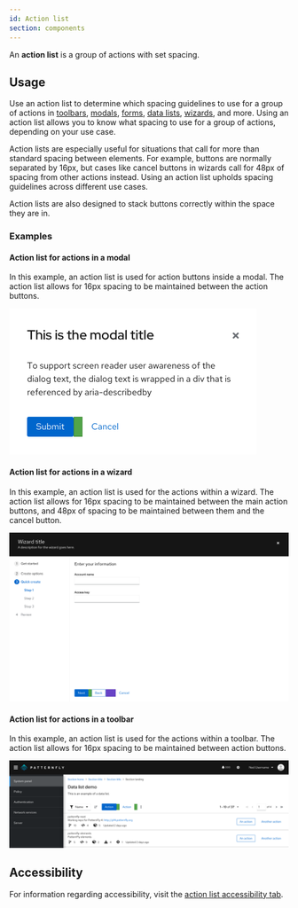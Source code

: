 ```yaml
---
id: Action list
section: components
---
```

An **action list** is a group of actions with set spacing.

## Usage
Use an action list to determine which spacing guidelines to use for a group of actions in [toolbars](/components/toolbar), [modals](/components/modal), [forms](/components/form), [data lists](/components/data-list), [wizards](/components/wizard), and more. Using an action list allows you to know what spacing to use for a group of actions, depending on your use case. 

Action lists are especially useful for situations that call for more than standard spacing between elements. For example, buttons are normally separated by 16px, but cases like cancel buttons in wizards call for 48px of spacing from other actions instead. Using an action list upholds spacing guidelines across different use cases.

Action lists are also designed to stack buttons correctly within the space they are in.


### Examples
#### Action list for actions in a modal
In this example, an action list is used for action buttons inside a modal. The action list allows for 16px spacing to be maintained between the action buttons.

<img src="./img/action-modal.png" alt="Action list used inside of a modal" width="446" />

#### Action list for actions in a wizard
In this example, an action list is used for the actions within a wizard. The action list allows for 16px spacing to be maintained between the main action buttons, and 48px of spacing to be maintained between them and the cancel button.

<img src="./img/action-wizard.png" alt="Action list used inside of a wizard" />

#### Action list for actions in a toolbar
In this example, an action list is used for the actions within a toolbar. The action list allows for 16px spacing to be maintained between action buttons.

<img src="./img/action-toolbar.png" alt="Action list used inside of a toolbar"/>

## Accessibility
For information regarding accessibility, visit the [action list accessibility tab](/components/action-list/accessibility). 
